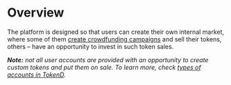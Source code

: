 # Overview

The platform is designed so that users can create their own internal market, where some of them [create crowdfunding campaigns](https://cryptofund.software/resources/product-guide/end-users/crowdfunding-campaigns/crowdfunding-campaign-creation/) and sell their tokens, others – have an opportunity to invest in such token sales.

_**Note:** not all user accounts are provided with an opportunity to create custom tokens and put them on sale. To learn more, check_ [_types of accounts in TokenD_](https://cryptofund.software/resources/product-guide/end-users/types-of-accounts/overview-types-of-accounts/)_._

